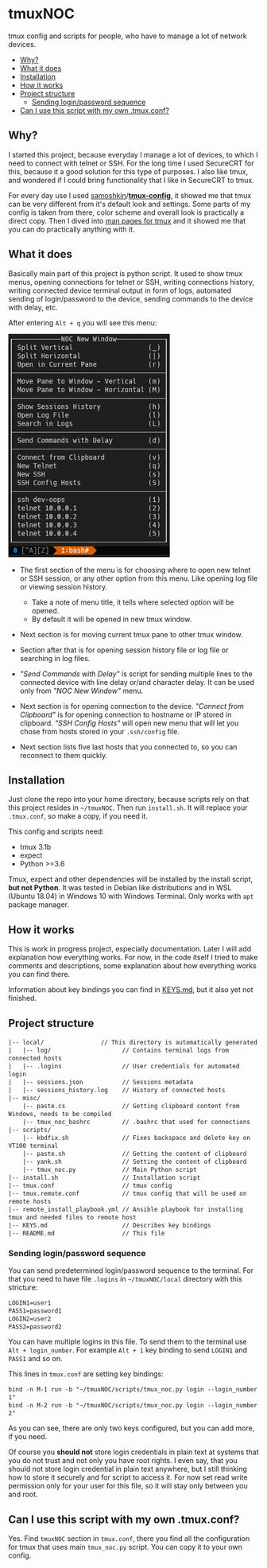# tmuxNOC <!-- omit in toc -->

tmux config and scripts for people, who have to manage a lot of network devices.

- [Why?](#why)
- [What it does](#what-it-does)
- [Installation](#installation)
- [How it works](#how-it-works)
- [Project structure](#project-structure)
  - [Sending login/password sequence](#sending-loginpassword-sequence)
- [Can I use this script with my own .tmux.conf?](#can-i-use-this-script-with-my-own-tmuxconf)

## Why?

I started this project, because everyday I manage a lot of devices, to which I need to connect with telnet or SSH. For the long time I used SecureCRT for this, because it a good solution for this type of purposes. I also like tmux, and wondered if I could bring functionality that I like in SecureCRT to tmux.

For every day use I used [samoshkin](https://github.com/samoshkin)/**[tmux-config](https://github.com/samoshkin/tmux-config)**, it showed me that tmux can be very different from it's default look and settings. Some parts of my config is taken from there, color scheme and overall look is practically a direct copy. Then I dived into [man pages for tmux](https://man.openbsd.org/OpenBSD-current/man1/tmux.1)  and it showed me that you can do practically anything with it.

## What it does

Basically main part of this project is python script. It used to show tmux menus, opening connections for telnet or SSH, writing connections history, writing connected device terminal output in form of logs, automated sending of login/password to the device, sending commands to the device with delay, etc.

After entering `Alt + q` you will see this menu:

![tmuxnoc-newwindow-menu](readme_assets/tmuxnoc-newwindow-menu.png)

- The first section of the menu is for choosing where to open new telnet or SSH session, or any other option from this menu. Like opening log file or viewing session history.
    - Take a note of menu title, it tells where selected option will be opened.
    - By default it will be opened in new tmux window.

- Next section is for moving current tmux pane to other tmux window.

- Section after that is for opening session history file or log file or searching in log files.

- *"Send Commands with Delay"* is script for sending multiple lines to the connected device with line delay or/and character delay. It can be used only from *"NOC New Window"* menu.

- Next section is for opening connection to the device. *"Connect from Clipboard"* is for opening connection to hostname or IP stored in clipboard. *"SSH Config Hosts"* will open new menu that will let you chose from hosts stored in your `.ssh/config` file.

- Next section lists five last hosts that you connected to, so you can reconnect to them quickly.

## Installation 

Just clone the repo into your home directory, because scripts rely on that this project resides in `~/tmuxNOC`. Then run `install.sh`. It will replace your `.tmux.conf`, so make a copy, if you need it.

This config and scripts need:
- tmux 3.1b
- expect
- Python >=3.6

Tmux, expect and other dependencies will be installed by the install script, **but not Python**. It was tested in Debian like distributions and in WSL (Ubuntu 18.04) in Windows 10 with Windows Terminal. Only works with `apt` package manager.

## How it works

This is work in progress project, especially documentation. Later I will add explanation how everything works. For now, in the code itself I tried to make comments and descriptions, some explanation about how everything works you can find there.

Information about key bindings you can find in [KEYS.md](https://github.com/Technik-J/tmuxNOC/blob/master/KEYS.md), but it also yet not finished.

## Project structure

```
|-- local/                // This directory is automatically generated
|   |-- log/                    // Contains terminal logs from connected hosts
|   |-- .logins                 // User credentials for automated login
|   |-- sessions.json           // Sessions metadata
|   |-- sessions_history.log    // History of connected hosts
|-- misc/
    |-- paste.cs                // Getting clipboard content from Windows, needs to be compiled
    |-- tmux_noc_bashrc         // .bashrc that used for connections
|-- scripts/
    |-- kbdfix.sh               // Fixes backspace and delete key on VT100 terminal
    |-- paste.sh                // Getting the content of clipboard
    |-- yank.sh                 // Setting the content of clipboard
    |-- tmux_noc.py             // Main Python script
|-- install.sh                  // Installation script
|-- tmux.conf                   // tmux config
|-- tmux.remote.conf            // tmux config that will be used on remote hosts
|-- remote_install_playbook.yml // Ansible playbook for installing tmux and needed files to remote host
|-- KEYS.md                     // Describes key bindings
|-- README.md                   // This file
```

### Sending login/password sequence

You can send predetermined login/password sequence to the terminal. For that you need to have file `.logins` in `~/tmuxNOC/local` directory with this stricture:

```
LOGIN1=user1
PASS1=password1
LOGIN2=user2
PASS2=password2
```

You can have multiple logins in this file. To send them to the terminal use `Alt + login_number`. For example `Alt + 1` key binding to send `LOGIN1` and `PASS1` and so on. 

This lines in `tmux.conf` are setting key bindings:

```
bind -n M-1 run -b "~/tmuxNOC/scripts/tmux_noc.py login --login_number 1"
bind -n M-2 run -b "~/tmuxNOC/scripts/tmux_noc.py login --login_number 2"
```

As you can see, there are only two keys configured, but you can add more, if you need.

Of course you **should not** store login credentials in plain text at systems that you do not trust and not only you have root rights. I even say, that you should not store login credential in plain text anywhere, but I still thinking how to store it securely and for script to access it. For now set read write permission only for your user for this file, so it will stay only between you and root.

## Can I use this script with my own .tmux.conf?

Yes. Find `tmuxNOC` section in `tmux.conf`, there you find all the configuration for tmux that uses main `tmux_noc.py` script. You can copy it to your own config.

